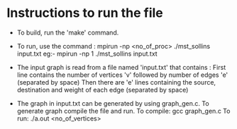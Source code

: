 # Instructions to run the file

-	To build, run the 'make' command.

-	To run, use the command : mpirun -np <no_of_proc> ./mst_sollins input.txt
		eg:- mpirun -np 1 ./mst_sollins input.txt

-	The input graph is read from a file named 'input.txt' that contains :
		First line contains the number of vertices 'v' followed by number of edges 'e' (separated by space)
		Then there are 'e' lines containing the source, destination and weight of each edge (separated by space)

-	The graph in input.txt can be generated by using graph_gen.c. To generate graph compile the file and run.
		To compile: gcc graph_gen.c
		To run: ./a.out <no_of_vertices>

 

